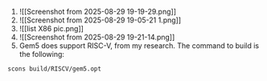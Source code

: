 1. ![[Screenshot from 2025-08-29 19-19-29.png]]
2. ![[Screenshot from 2025-08-29 19-05-21 1.png]]
3. ![[list X86 pic.png]]
4. ![[Screenshot from 2025-08-29 19-21-14.png]]
5. Gem5 does support RISC-V, from my research. The command to build is the following:
```
scons build/RISCV/gem5.opt
```
